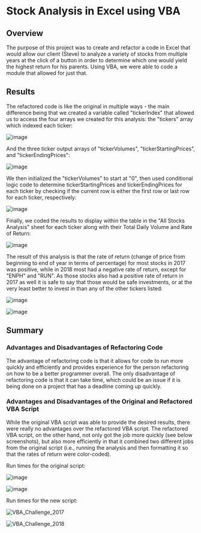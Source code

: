 # Stock Analysis in Excel using VBA
## Overview
The purpose of this project was to create and refactor a code in Excel that would allow our client (Steve) to analyze a variety of stocks from multiple years at the click of a button in order to determine which one would yield the highest return for his parents. Using VBA, we were able to code a module that allowed for just that.

## Results
The refactored code is like the original in multiple ways - the main difference being that we created a variable called "tickerIndex" that allowed us to access the four arrays we created for this analysis: the "tickers" array which indexed each ticker:

![image](https://user-images.githubusercontent.com/86032451/124360861-196fdb00-dbfa-11eb-8c8b-93d0302d1989.png)

And the three ticker output arrays of "tickerVolumes", "tickerStartingPrices", and "tickerEndingPrices":

![image](https://user-images.githubusercontent.com/86032451/124360892-43290200-dbfa-11eb-92fc-a4ecf8b65d9b.png)

We then initialized the "tickerVolumes" to start at "0", then used conditional logic code to determine tickerStartingPrices and tickerEndingPrices for each ticker by checking if the current row is either the first row or last row for each ticker, respectively:

![image](https://user-images.githubusercontent.com/86032451/124361021-c9454880-dbfa-11eb-9c78-930b77a354f1.png)

Finally, we coded the results to display within the table in the "All Stocks Analysis" sheet for each ticker along with their Total Daily Volume and Rate of Return:

![image](https://user-images.githubusercontent.com/86032451/124361068-1fb28700-dbfb-11eb-9562-7207311e3a7b.png)

The result of this analysis is that the rate of return (change of price from beginning to end of year in terms of percentage) for most stocks in 2017 was positive, while in 2018 most had a negative rate of return, except for "ENPH" and "RUN". As those stocks also had a positive rate of return in 2017 as well it is safe to say that those would be safe investments, or at the very least better to invest in than any of the other tickers listed:

![image](https://user-images.githubusercontent.com/86032451/124361231-fba37580-dbfb-11eb-9232-163495931217.png)

![image](https://user-images.githubusercontent.com/86032451/124361245-137af980-dbfc-11eb-9b19-8adec26a0819.png)

## Summary

### Advantages and Disadvantages of Refactoring Code 
The advantage of refactoring code is that it allows for code to run more quickly and efficiently and provides experience for the person refactoring on how to be a better programmer overall. The only disadvantage of refactoring code is that it can take time, which could be an issue if it is being done on a project that has a deadline coming up quickly. 

### Advantages and Disadvantages of the Original and Refactored VBA Script
While the original VBA script was able to provide the desired results, there were really no advantages over the refactored VBA script. The refactored VBA script, on the other hand, not only got the job more quickly (see below screenshots), but also more efficiently in that it combined two different jobs from the original script (i.e., running the analysis and then formatting it so that the rates of return were color-coded).

Run times for the original script:

![image](https://user-images.githubusercontent.com/86032451/124361455-5db0aa80-dbfd-11eb-9a2d-69c4969507ee.png)

![image](https://user-images.githubusercontent.com/86032451/124361471-6a350300-dbfd-11eb-8e23-324b6d6a8cd2.png)

Run times for the new script:

![VBA_Challenge_2017](https://user-images.githubusercontent.com/86032451/124361530-918bd000-dbfd-11eb-829e-1b27fc6a1250.png)

![VBA_Challenge_2018](https://user-images.githubusercontent.com/86032451/124361536-96508400-dbfd-11eb-89b5-d94ee140a9c3.png)
